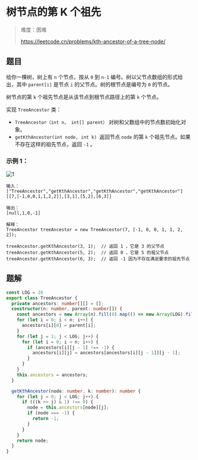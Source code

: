 # 树节点的第 K 个祖先

> 难度：困难
>
> https://leetcode.cn/problems/kth-ancestor-of-a-tree-node/

## 题目

给你一棵树，树上有 `n` 个节点，按从 `0` 到 `n-1` 编号。树以父节点数组的形式给出，其中 `parent[i]` 是节点 `i` 的父节点。树的根节点是编号为 `0` 的节点。

树节点的第 `k` 个祖先节点是从该节点到根节点路径上的第 `k` 个节点。

实现 `TreeAncestor` 类：

- `TreeAncestor（int n， int[] parent）` 对树和父数组中的节点数初始化对象。
- `getKthAncestor(int node, int k) `返回节点 `node` 的第 `k` 个祖先节点。如果不存在这样的祖先节点，返回 `-1` 。
 

### 示例 1：

![1](https://github.com/WangYang-Rex/leet-code/assets/7553998/2794ae3b-aad4-4ed2-82ba-db3e8630f83a)

```
输入：
["TreeAncestor","getKthAncestor","getKthAncestor","getKthAncestor"]
[[7,[-1,0,0,1,1,2,2]],[3,1],[5,2],[6,3]]

输出：
[null,1,0,-1]

解释：
TreeAncestor treeAncestor = new TreeAncestor(7, [-1, 0, 0, 1, 1, 2, 2]);

treeAncestor.getKthAncestor(3, 1);  // 返回 1 ，它是 3 的父节点
treeAncestor.getKthAncestor(5, 2);  // 返回 0 ，它是 5 的祖父节点
treeAncestor.getKthAncestor(6, 3);  // 返回 -1 因为不存在满足要求的祖先节点
```

## 题解

```typescript
const LOG = 16
export class TreeAncestor {
  private ancestors: number[][] = [];
  constructor(n: number, parent: number[]) {
    const ancestors = new Array(n).fill(0).map(() => new Array(LOG).fill(-1));
    for (let i = 0; i < n; i++) {
      ancestors[i][0] = parent[i];
    }
    for (let j = 1; j < LOG; j++) {
      for (let i = 0; i < n; i++) {
        if (ancestors[i][j - 1] !== -1) {
          ancestors[i][j] = ancestors[ancestors[i][j - 1]][j - 1];
        }
      }
    }
    this.ancestors = ancestors;
  }

  getKthAncestor(node: number, k: number): number {
    for (let j = 0; j < LOG; j++) {
      if (((k >> j) & 1) !== 0) {
        node = this.ancestors[node][j];
        if (node === -1) {
          return -1;
        }
      }
    }
    return node;
  }
}

```

